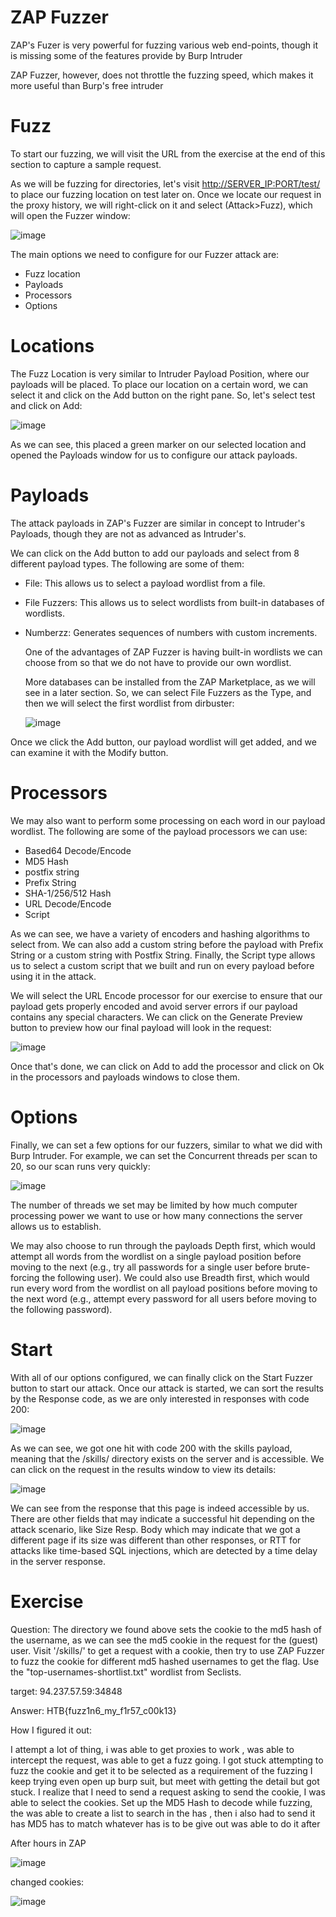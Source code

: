# ZAP Fuzzer

ZAP's Fuzer is very powerful for fuzzing various web end-points, though it is missing some of the features provide by Burp Intruder

ZAP Fuzzer, however, does not throttle the fuzzing speed, which makes it more useful than Burp's free intruder 

# Fuzz 
To start our fuzzing, we will visit the URL from the exercise at the end of this section to capture a sample request.

As we will be fuzzing for directories, let's visit <http://SERVER_IP:PORT/test/> to place our fuzzing location on test later on. Once we locate our request in the proxy history, we will right-click on it and select (Attack>Fuzz), which will open the Fuzzer window:

![image](https://github.com/RipperGh/BugHunting-D/assets/165308866/5af1c301-4ab2-4e5f-923b-618e3a2cd2cd)

The main options we need to configure for our Fuzzer attack are:
  - Fuzz location
  - Payloads
  - Processors
  - Options 


# Locations
The Fuzz Location is very similar to Intruder Payload Position, where our payloads will be placed. To place our location on a certain word, we can select it and click on the Add button on the right pane. So, let's select test and click on Add:

![image](https://github.com/RipperGh/BugHunting-D/assets/165308866/4e97cc9e-f173-4dc2-abfd-7b28e0591aea)

As we can see, this placed a green marker on our selected location and opened the Payloads window for us to configure our attack payloads.

# Payloads
The attack payloads in ZAP's Fuzzer are similar in concept to Intruder's Payloads, though they are not as advanced as Intruder's.

We can click on the Add button to add our payloads and select from 8 different payload types. The following are some of them:
  - File: This allows us to select a payload wordlist from a file.
  - File Fuzzers: This allows us to select wordlists from built-in databases of wordlists.
  - Numberzz: Generates sequences of numbers with custom increments.

    One of the advantages of ZAP Fuzzer is having built-in wordlists we can choose from so that we do not have to provide our own wordlist.

    More databases can be installed from the ZAP Marketplace, as we will see in a later section. So, we can select File Fuzzers as the Type, and then we will select the first wordlist from dirbuster:

    ![image](https://github.com/RipperGh/BugHunting-D/assets/165308866/73f435a2-8131-49f5-8ed2-2723b201d25e)

Once we click the Add button, our payload wordlist will get added, and we can examine it with the Modify button.

# Processors
We may also want to perform some processing on each word in our payload wordlist. The following are some of the payload processors we can use:
  - Based64 Decode/Encode
  - MD5 Hash
  - postfix string
  - Prefix String
  - SHA-1/256/512 Hash
  - URL Decode/Encode
  - Script

 As we can see, we have a variety of encoders and hashing algorithms to select from. We can also add a custom string before the payload with Prefix String or a custom string with Postfix String. Finally, the Script type allows us to select a custom script that we built and run on every payload before using it in the attack.

 We will select the URL Encode processor for our exercise to ensure that our payload gets properly encoded and avoid server errors if our payload contains any special characters. We can click on the Generate Preview button to preview how our final payload will look in the request:

 ![image](https://github.com/RipperGh/BugHunting-D/assets/165308866/00ac87e0-30ac-4431-9a0b-187ac3fad1af)

Once that's done, we can click on Add to add the processor and click on Ok in the processors and payloads windows to close them.

# Options 

Finally, we can set a few options for our fuzzers, similar to what we did with Burp Intruder. For example, we can set the Concurrent threads per scan to 20, so our scan runs very quickly:

![image](https://github.com/RipperGh/BugHunting-D/assets/165308866/95874cc7-ec3b-4094-8689-3bc12a6e9f2d)

The number of threads we set may be limited by how much computer processing power we want to use or how many connections the server allows us to establish.

We may also choose to run through the payloads Depth first, which would attempt all words from the wordlist on a single payload position before moving to the next (e.g., try all passwords for a single user before brute-forcing the following user). We could also use Breadth first, which would run every word from the wordlist on all payload positions before moving to the next word (e.g., attempt every password for all users before moving to the following password).

# Start 
With all of our options configured, we can finally click on the Start Fuzzer button to start our attack. Once our attack is started, we can sort the results by the Response code, as we are only interested in responses with code 200:

![image](https://github.com/RipperGh/BugHunting-D/assets/165308866/ef1edc36-eb03-45ba-91e0-0139d4c71c67)

As we can see, we got one hit with code 200 with the skills payload, meaning that the /skills/ directory exists on the server and is accessible. We can click on the request in the results window to view its details:

![image](https://github.com/RipperGh/BugHunting-D/assets/165308866/705920da-356c-4bb9-8e02-6b2fdac068fe)

We can see from the response that this page is indeed accessible by us. There are other fields that may indicate a successful hit depending on the attack scenario, like Size Resp. Body which may indicate that we got a different page if its size was different than other responses, or RTT for attacks like time-based SQL injections, which are detected by a time delay in the server response.

# Exercise 
Question: The directory we found above sets the cookie to the md5 hash of the username, as we can see the md5 cookie in the request for the (guest) user. Visit '/skills/' to get a request with a cookie, then try to use ZAP Fuzzer to fuzz the cookie for different md5 hashed usernames to get the flag. Use the "top-usernames-shortlist.txt" wordlist from Seclists.

target: 94.237.57.59:34848

Answer: HTB{fuzz1n6_my_f1r57_c00k13} 

How I figured it out: 

I attempt a lot of thing, i was able to get proxies to work , was able to intercept the request, was able to get a fuzz going. I got stuck attempting to fuzz the cookie and get it to be selected as a requirement of the fuzzing
I keep trying even open up burp suit, but meet with getting the detail but got stuck. I realize that I need to send a request asking to send the cookie, I was able to select the cookies. Set up the MD5 Hash to decode while fuzzing, the was able to create a list to search in the has , then i also had to send it has MD5 has to match whatever has is to be give out was able to do it after 

After hours in ZAP 

![image](https://github.com/RipperGh/BugHunting-D/assets/165308866/90c70baa-b268-49df-8bfe-d0c7a88bf141)

changed cookies: 

![image](https://github.com/RipperGh/BugHunting-D/assets/165308866/718dcfbc-7614-4b94-aa07-1d1fb23a0133)

